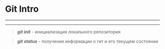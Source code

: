 # Git Intro
---
***
>***git init*** - инициализация локального репозитория 

>***git status*** - получение информации о гит и его текущем состоянии 